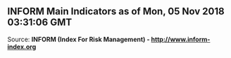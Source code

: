 ## INFORM Main Indicators as of Mon, 05 Nov 2018 03:31:06 GMT

Source: **INFORM (Index For Risk Management) - http://www.inform-index.org**